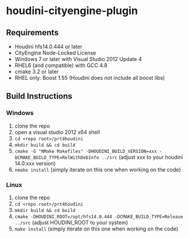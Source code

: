 # houdini-cityengine-plugin

## Requirements
- Houdini hfs14.0.444 or later
- CityEngine Node-Locked License
- Windows 7 or later with Visual Studio 2012 Update 4
- RHEL6 (and compatible) with GCC 4.8
- cmake 3.2 or later
- RHEL only: Boost 1.55 (Houdini does not include all boost libs)

## Build Instructions

### Windows
1. clone the repo
2. open a visual studio 2012 x64 shell
3. ```cd <repo root>/prt4houdini```
4. ```mkdir build && cd build```
5. ```cmake -G "NMake Makefiles" -DHOUDINI_BUILD_VERSION=xxx -DCMAKE_BUILD_TYPE=RelWithDebInfo ../src``` (adjust xxx to your houdini 14.0.xxx version)
6. ```nmake install``` (simply iterate on this one when working on the code)

### Linux
1. clone the repo
2. ```cd <repo root>/prt4houdini```
3. ```mkdir build && cd build```
4. ```cmake -DHOUDINI_ROOT=/opt/hfs14.0.444 -DCMAKE_BUILD_TYPE=Release ../src``` (adjust HOUDINI_ROOT to your system)
5. ```make install``` (simply iterate on this one when working on the code)
